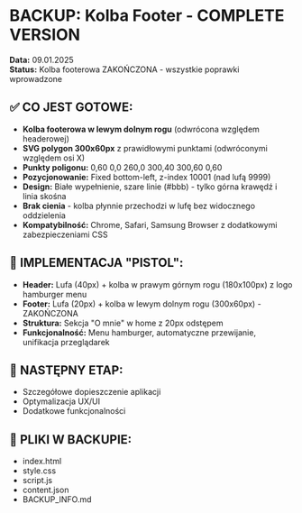 # BACKUP: Kolba Footer - COMPLETE VERSION
**Data:** 09.01.2025  
**Status:** Kolba footerowa ZAKOŃCZONA - wszystkie poprawki wprowadzone

## ✅ CO JEST GOTOWE:
- **Kolba footerowa w lewym dolnym rogu** (odwrócona względem headerowej)
- **SVG polygon 300x60px** z prawidłowymi punktami (odwróconymi względem osi X)
- **Punkty poligonu:** 0,60 0,0 260,0 300,40 300,60 0,60
- **Pozycjonowanie:** Fixed bottom-left, z-index 10001 (nad lufą 9999)
- **Design:** Białe wypełnienie, szare linie (#bbb) - tylko górna krawędź i linia skośna
- **Brak cienia** - kolba płynnie przechodzi w lufę bez widocznego oddzielenia
- **Kompatybilność:** Chrome, Safari, Samsung Browser z dodatkowymi zabezpieczeniami CSS

## 🎯 IMPLEMENTACJA "PISTOL":
- **Header:** Lufa (40px) + kolba w prawym górnym rogu (180x100px) z logo hamburger menu
- **Footer:** Lufa (20px) + kolba w lewym dolnym rogu (300x60px) - ZAKOŃCZONA
- **Struktura:** Sekcja "O mnie" w home z 20px odstępem
- **Funkcjonalność:** Menu hamburger, automatyczne przewijanie, unifikacja przeglądarek

## 🚀 NASTĘPNY ETAP:
- Szczegółowe dopieszczenie aplikacji
- Optymalizacja UX/UI
- Dodatkowe funkcjonalności

## 📁 PLIKI W BACKUPIE:
- index.html
- style.css  
- script.js
- content.json
- BACKUP_INFO.md 